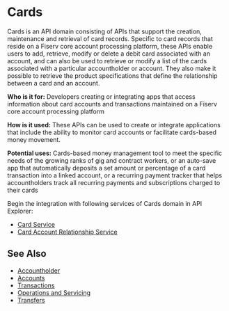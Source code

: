 # Cards

Cards is an API domain consisting of APIs that support the creation, maintenance and retrieval of card records. Specific to card records that reside on a Fiserv core account processing platform, these APIs enable users to add, retrieve, modify or delete a debit card associated with an account, and can also be used to retrieve or modify a list of the cards associated with a particular accountholder or account. They also make it possible to retrieve the product specifications that define the relationship between a card and an account. 

**Who is it for:** Developers creating or integrating apps that access information about card accounts and transactions maintained on a Fiserv core account processing platform

**How is it used:** These APIs can be used to create or integrate applications that include the ability to monitor card accounts or facilitate cards-based money movement.

**Potential uses:** Cards-based money management tool to meet the specific needs of the growing ranks of gig and contract workers, or an auto-save app that automatically deposits a set amount or percentage of a card transaction into a linked account, or a recurring payment tracker that helps accountholders track all recurring payments and subscriptions charged to their cards



Begin the integration with following services of Cards domain in API Explorer:
* [Card Service](../api/?type=post&path=/cardservice/cards/cards)
* [Card Account Relationship Service](../api/?type=post&path=/cardacctrelservice/cards/cardAccounts)


## See Also
- [Accountholder](?path=docs/fintechs/accountholder.md "Click to open")
- [Accounts](?path=docs/fintechs/accounts.md "Click to open")
- [Transactions](?path=docs/fintechs/transactions.md "Click to open")
- [Operations and Servicing](?path=docs/fintechs/servicing.md "Click to open")
- [Transfers](?path=docs/fintechs/transfers.md "Click to open")
